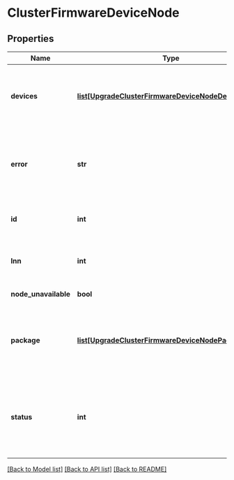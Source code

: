 # ClusterFirmwareDeviceNode

## Properties
Name | Type | Description | Notes
------------ | ------------- | ------------- | -------------
**devices** | [**list[UpgradeClusterFirmwareDeviceNodeDevice]**](UpgradeClusterFirmwareDeviceNodeDevice.md) | List of the firmware status for hardware components on the node. | [optional] 
**error** | **str** | Error message, if the HTTP status returned from this node was not 200. | [optional] 
**id** | **int** | Node ID (Device Number) of a node. | [optional] 
**lnn** | **int** | Logical Node Number (LNN) of a node. | [optional] 
**node_unavailable** | **bool** | Node is unavailable. | [optional] 
**package** | [**list[UpgradeClusterFirmwareDeviceNodePackageItem]**](UpgradeClusterFirmwareDeviceNodePackageItem.md) | List of the firmware binary information for the installed firmware package. | [optional] 
**status** | **int** | Status of the HTTP response from this node if not 200.  If 200, this field does not appear. | [optional] 

[[Back to Model list]](../README.md#documentation-for-models) [[Back to API list]](../README.md#documentation-for-api-endpoints) [[Back to README]](../README.md)


